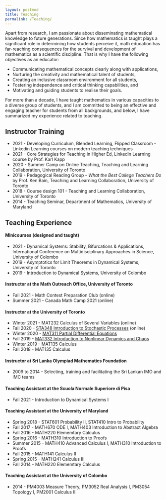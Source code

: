 ```yaml
---
layout: postmod      
title: Teaching              
permalink: /Teaching/          
---
```

Apart from research, I am passionate about disseminating mathematical knowledge to future generations. Since how mathematics is taught plays a significant role in determining how students perceive it, math education has far-reaching consequences for the survival and development of mathematics as a scientific discipline. That is why I have the following objectives as an educator:
- Communicating mathematical concepts clearly along with applications,
- Nurturing the creativity and mathematical talent of students,
- Creating an inclusive classroom environment for all students,
- Fostering independence and critical thinking capabilities, and 
- Motivating and guiding students to realise their goals. 
   
For more than a decade, I have taught mathematics in various capacities to a diverse group of students, and I am committed to being an effective and engaging teacher for students from all backgrounds, and below, I have summarized my experience related to teaching.

## Instructor Training
- 2021 - Developing Curriculum, Blended Learning, Flipped Classroom - Linkedin Learning courses on modern teaching techniques 
- 2021 - Core Strategies for Teaching in Higher Ed, Linkedin Learning course by Prof. Karl Kapp 
- 2020 - Summer Camp on Online Teaching, Teaching and Learning Collaboration, University of Toronto
- 2019 - Pedagogical Reading Group -  _What the Best College Teachers Do_ by Prof. Ken Bain, Teaching and Learning Collaboration, University of Toronto
- 2018 - Course design 101 - Teaching and Learning Collaboration, University of Toronto
- 2014 - Teaching Seminar, Department of Mathematics, University of Maryland

## Teaching Experience

#### Minicourses (designed and taught)
- 2021 - Dynamical Systems: Stability, Bifurcations & Applications, International Conference on Multidisciplinary Approaches in Science, University of Colombo
- 2019 - Asymptotics for Limit Theorems in Dynamical Systems, University of Toronto
- 2019 - Introduction to Dynamical Systems, University of Colombo      

#### Instructor at the Math Outreach Office, University of Toronto
- Fall 2021 - Math Contest Preparation Club (online)     
- Summer 2021 - Canada Math Camp 2021 (online)    

#### Instructor at the University of Toronto 
- Winter 2021 - MAT232 Calculus of Several Variables (online)     
- Fall 2020 - [STA348 Introduction to Stochastic Processes](https://q.utoronto.ca/courses/174782) (online)      
- Winter 2020 - [MAT311 Partial Differential Equations](https://q.utoronto.ca/courses/130402)   
- Fall 2019 - [MAT332 Introduction to Nonlinear Dynamics and Chaos](https://q.utoronto.ca/courses/107052)  
- Winter 2019 - MAT135 Calculus    
- Fall 2018 - MAT135 Calculus    

#### Instructor at Sri Lanka Olympiad Mathematics Foundation 
- 2009 to 2014 - Selecting, training and facilitating the Sri Lankan IMO and IMC teams

#### Teaching Assistant at the Scuola Normale Superiore di Pisa 
- Fall 2021 - Introduction to Dynamical Systems I 

#### Teaching Assistant at the University of Maryland 
- Spring 2018 - STAT601 Probability II, STAT410 Intro to Probability 
- Fall 2017 - MATH670 ODE I, MATH403 Introduction to Abstract Algebra 
- Fall 2016 - MATH220 Elememtary Calculus 
- Spring 2016 - MATH310 Introduction to Proofs 
- Summer 2015 - MATH410 Advanced Calculus I, MATH310 Introduction to Proofs 
- Fall 2015 - MATH141 Calculus II 
- Spring 2015 - MATH241 Calculus III
- Fall 2014 - MATH220 Elememtary Calculus

#### Teaching Assistant at the University of Colombo 
- 2014 - PM4003 Measure Theory, PM3052 Real Analysis I, PM3054 Topology I, PM2001 Calculus II    

